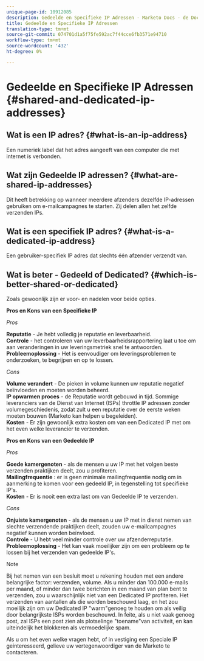 ```yaml
---
unique-page-id: 10912085
description: Gedeelde en Specifieke IP Adressen - Marketo Docs - de Documentatie van het Product
title: Gedeelde en Specifieke IP Adressen
translation-type: tm+mt
source-git-commit: 074701d1a5f75fe592ac7f44cce6fb3571e94710
workflow-type: tm+mt
source-wordcount: '432'
ht-degree: 0%

---
```



# Gedeelde en Specifieke IP Adressen {#shared-and-dedicated-ip-addresses}

## Wat is een IP adres? {#what-is-an-ip-address}

Een numeriek label dat het adres aangeeft van een computer die met internet is verbonden.

## Wat zijn Gedeelde IP adressen? {#what-are-shared-ip-addresses}

Dit heeft betrekking op wanneer meerdere afzenders dezelfde IP-adressen gebruiken om e-mailcampagnes te starten. Zij delen allen het zelfde verzenden IPs.

## Wat is een specifiek IP adres? {#what-is-a-dedicated-ip-address}

Een gebruiker-specifiek IP adres dat slechts één afzender verzendt van.

## Wat is beter - Gedeeld of Dedicated? {#which-is-better-shared-or-dedicated}

Zoals gewoonlijk zijn er voor- en nadelen voor beide opties.

**Pros en Kons van een Specifieke IP**

_Pros_

**Reputatie**  - Je hebt volledig je reputatie en leverbaarheid.\
**Controle**  - het controleren van uw leverbaarheidsrapportering laat u toe om aan veranderingen in uw leveringsmetriek snel te antwoorden.\
**Probleemoplossing**  - Het is eenvoudiger om leveringsproblemen te onderzoeken, te begrijpen en op te lossen.

_Cons_

**Volume verandert**  - De pieken in volume kunnen uw reputatie negatief beïnvloeden en moeten worden beheerd.\
**IP opwarmen proces**  - de Reputatie wordt gebouwd in tijd. Sommige leveranciers van de Dienst van Internet (ISPs) throttle IP adressen zonder volumegeschiedenis, zodat zult u een reputatie over de eerste weken moeten bouwen (Marketo kan helpen u begeleiden).\
**Kosten**  - Er zijn gewoonlijk extra kosten om van een Dedicated IP met om het even welke leverancier te verzenden.

**Pros en Kons van een Gedeelde IP**

_Pros_

**Goede kamergenoten**  - als de mensen u uw IP met het volgen beste verzenden praktijken deelt, zou u profiteren.\
**Mailingfrequentie** : er is geen minimale mailingfrequentie nodig om in aanmerking te komen voor een gedeeld IP, in tegenstelling tot specifieke IP&#39;s.\
**Kosten**  - Er is nooit een extra last om van Gedeelde IP te verzenden.

_Cons_

**Onjuiste kamergenoten**  - als de mensen u uw IP met in dienst nemen van slechte verzendende praktijken deelt, zouden uw e-mailcampagnes negatief kunnen worden beïnvloed.\
**Controle**  - U hebt veel minder controle over uw afzenderreputatie.\
**Probleemoplossing**  - Het kan vaak moeilijker zijn om een probleem op te lossen bij het verzenden van gedeelde IP&#39;s.

>[!NOTE]
>
>Bij het nemen van een besluit moet u rekening houden met een andere belangrijke factor: verzenden, volume. Als u minder dan 100.000 e-mails per maand, of minder dan twee berichten in een maand van plan bent te verzenden, zou u waarschijnlijk niet van een Dedicated IP profiteren. Het verzenden van aantallen als die worden beschouwd laag, en het zou moeilijk zijn om uw Dedicated IP &quot;warm&quot;genoeg te houden om als veilig door belangrijkste ISPs worden beschouwd. In feite, als u niet vaak genoeg post, zal ISPs een post zien als plotselinge &quot;toename&quot;van activiteit, en kan uiteindelijk het blokkeren als vermoedelijke spam.

Als u om het even welke vragen hebt, of in vestiging een Speciale IP geinteresseerd, gelieve uw vertegenwoordiger van de Marketo te contacteren.
